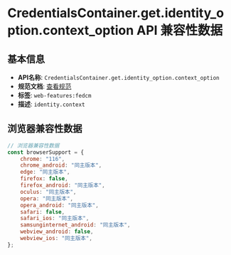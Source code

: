 # CredentialsContainer.get.identity_option.context_option API 兼容性数据

## 基本信息

- **API名称**: `CredentialsContainer.get.identity_option.context_option`
- **规范文档**: [查看规范](https://w3c-fedid.github.io/FedCM/#dom-identitycredentialrequestoptions-context)
- **标签**: `web-features:fedcm`
- **描述**: `identity.context`

## 浏览器兼容性数据

```javascript
// 浏览器兼容性数据
const browserSupport = {
    chrome: "116",
    chrome_android: "同主版本",
    edge: "同主版本",
    firefox: false,
    firefox_android: "同主版本",
    oculus: "同主版本",
    opera: "同主版本",
    opera_android: "同主版本",
    safari: false,
    safari_ios: "同主版本",
    samsunginternet_android: "同主版本",
    webview_android: false,
    webview_ios: "同主版本",
};

```

